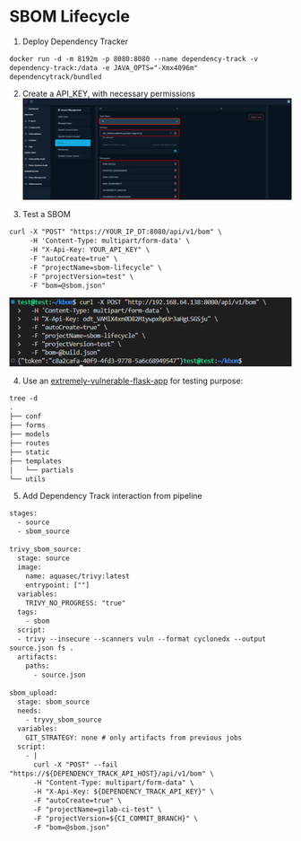 # SBOM Lifecycle

1. Deploy Dependency Tracker

```console
docker run -d -m 8192m -p 8080:8080 --name dependency-track -v dependency-track:/data -e JAVA_OPTS="-Xmx4096m" dependencytrack/bundled
```

2. Create a API_KEY, with necessary permissions
![](img/apikey_dt.png)

3. Test a SBOM

```console
curl -X "POST" "https://YOUR_IP_DT:8080/api/v1/bom" \
     -H 'Content-Type: multipart/form-data' \
     -H "X-Api-Key: YOUR_API_KEY" \
     -F "autoCreate=true" \
     -F "projectName=sbom-lifecycle" \
     -F "projectVersion=test" \
     -F "bom=@sbom.json"
```
![](img/dt_sample.png)

4. Use an [extremely-vulnerable-flask-app](https://github.com/manuelz120/extremely-vulnerable-flask-app) for testing purpose:

```console
tree -d
.
├── conf
├── forms
├── models
├── routes
├── static
├── templates
│   └── partials
└── utils
```
5. Add Dependency Track interaction from pipeline

```console
stages:
  - source
  - sbom_source

trivy_sbom_source:
  stage: source
  image:
    name: aquasec/trivy:latest
    entrypoint: [""]
  variables:
    TRIVY_NO_PROGRESS: "true"
  tags:
    - sbom
  script:
  - trivy --insecure --scanners vuln --format cyclonedx --output source.json fs .
  artifacts:
    paths:
      - source.json

sbom_upload:
  stage: sbom_source
  needs:
    - tryvy_sbom_source
  variables:
    GIT_STRATEGY: none # only artifacts from previous jobs
  script:
    - | 
      curl -X "POST" --fail "https://${DEPENDENCY_TRACK_API_HOST}/api/v1/bom" \
      -H "Content-Type: multipart/form-data" \
      -H "X-Api-Key: ${DEPENDENCY_TRACK_API_KEY}" \
      -F "autoCreate=true" \
      -F "projectName=gilab-ci-test" \
      -F "projectVersion=${CI_COMMIT_BRANCH}" \
      -F "bom=@sbom.json"
```
